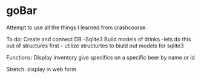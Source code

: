# goBar

Attempt to use all the things I learned from crashcourse.

To do: 
Create and connect DB
	-Sqlite3
Build models of drinks
	-lets do this out of structures first
	- utilize structurtes to biuld out models for sqlite3


Functions:
Display inventory
give specifics on a specific beer by name or id

Stretch:
display in web form

